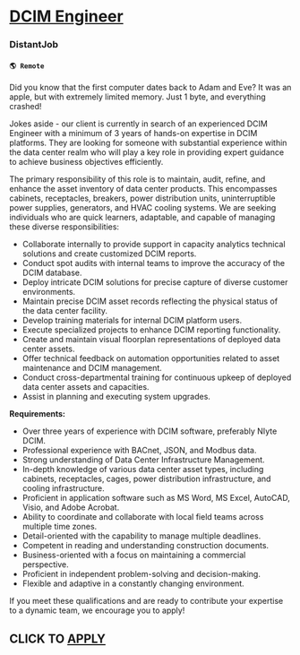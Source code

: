 # [DCIM Engineer](https://www.remotewlb.com/apply/dcim-engineer)  
### DistantJob  
#### `🌎 Remote`  

Did you know that the first computer dates back to Adam and Eve? It was an apple, but with extremely limited memory. Just 1 byte, and everything crashed!

Jokes aside - our client is currently in search of an experienced DCIM Engineer with a minimum of 3 years of hands-on expertise in DCIM platforms. They are looking for someone with substantial experience within the data center realm who will play a key role in providing expert guidance to achieve business objectives efficiently.

The primary responsibility of this role is to maintain, audit, refine, and enhance the asset inventory of data center products. This encompasses cabinets, receptacles, breakers, power distribution units, uninterruptible power supplies, generators, and HVAC cooling systems. We are seeking individuals who are quick learners, adaptable, and capable of managing these diverse responsibilities:

  * Collaborate internally to provide support in capacity analytics technical solutions and create customized DCIM reports.
  * Conduct spot audits with internal teams to improve the accuracy of the DCIM database.
  * Deploy intricate DCIM solutions for precise capture of diverse customer environments.
  * Maintain precise DCIM asset records reflecting the physical status of the data center facility.
  * Develop training materials for internal DCIM platform users.
  * Execute specialized projects to enhance DCIM reporting functionality.
  * Create and maintain visual floorplan representations of deployed data center assets.
  * Offer technical feedback on automation opportunities related to asset maintenance and DCIM management.
  * Conduct cross-departmental training for continuous upkeep of deployed data center assets and capacities.
  * Assist in planning and executing system upgrades.

**Requirements:**

  * Over three years of experience with DCIM software, preferably NIyte DCIM.
  * Professional experience with BACnet, JSON, and Modbus data.
  * Strong understanding of Data Center Infrastructure Management.
  * In-depth knowledge of various data center asset types, including cabinets, receptacles, cages, power distribution infrastructure, and cooling infrastructure.
  * Proficient in application software such as MS Word, MS Excel, AutoCAD, Visio, and Adobe Acrobat.
  * Ability to coordinate and collaborate with local field teams across multiple time zones.
  * Detail-oriented with the capability to manage multiple deadlines.
  * Competent in reading and understanding construction documents.
  * Business-oriented with a focus on maintaining a commercial perspective.
  * Proficient in independent problem-solving and decision-making.
  * Flexible and adaptive in a constantly changing environment.

If you meet these qualifications and are ready to contribute your expertise to a dynamic team, we encourage you to apply!

  
## CLICK TO [APPLY](https://www.remotewlb.com/apply/dcim-engineer)

